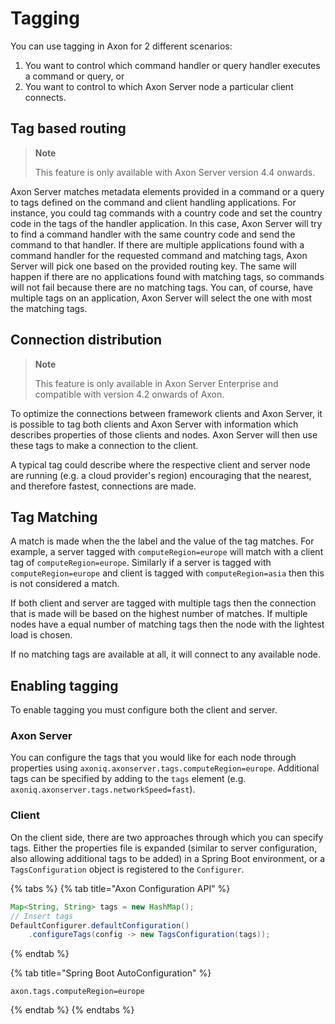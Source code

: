 # Tagging

You can use tagging in Axon for 2 different scenarios:

1. You want to control which command handler or query handler executes a command or query, or
2. You want to control to which Axon Server node a particular client connects.

## Tag based routing

> **Note**
>
> This feature is only available with Axon Server version 4.4 onwards.
>
Axon Server matches metadata elements provided in a command or a query to tags defined on the command and client handling 
applications. For instance, you could tag commands with a country code and set the country code in the tags of the handler application.
In this case, Axon Server will try to find a command handler with the same country code and send the command to that handler.
If there are multiple applications found with a command handler for the requested command and matching tags, Axon Server will
pick one based on the provided routing key. The same will happen if there are no applications found with matching tags, so 
commands will not fail because there are no matching tags. 
You can, of course, have multiple tags on an application, Axon Server will select the one with most the matching tags. 

## Connection distribution 

> **Note**
>
> This feature is only available in Axon Server Enterprise and compatible with version 4.2 onwards of Axon.

To optimize the connections between framework clients and Axon Server, it is possible to tag both clients and Axon Server with information which describes properties of those clients and nodes. Axon Server will then use these tags to make a connection to the client.‌

A typical tag could describe where the respective client and server node are running \(e.g. a cloud provider's region\) encouraging that the nearest, and therefore fastest, connections are made.‌

## Tag Matching <a id="tag-matching"></a>

A match is made when the the label and the value of the tag matches. For example, a server tagged with `computeRegion=europe` will match with a client tag of `computeRegion=europe`. Similarly if a server is tagged with `computeRegion=europe` and client is tagged with `computeRegion=asia` then this is not considered a match.‌

If both client and server are tagged with multiple tags then the connection that is made will be based on the highest number of matches. If multiple nodes have a equal number of matching tags then the node with the lightest load is chosen.‌

If no matching tags are available at all, it will connect to any available node.

## Enabling tagging <a id="enabling-tagging"></a>

To enable tagging you must configure both the client and server.

### Axon Server <a id="axon-server"></a>

You can configure the tags that you would like for each node through properties using `axoniq.axonserver.tags.computeRegion=europe`. Additional tags can be specified by adding to the `tags` element \(e.g. `axoniq.axonserver.tags.networkSpeed=fast`\).‌

### Client <a id="client"></a>

On the client side, there are two approaches through which you can specify tags. Either the properties file is expanded \(similar to server configuration, also allowing additional tags to be added\) in a Spring Boot environment, or a `TagsConfiguration` object is registered to the `Configurer`.

{% tabs %}
{% tab title="Axon Configuration API" %}
```java
Map<String, String> tags = new HashMap();
// Insert tags
DefaultConfigurer.defaultConfiguration()
    .configureTags(config -> new TagsConfiguration(tags));
```
{% endtab %}

{% tab title="Spring Boot AutoConfiguration" %}
```text
axon.tags.computeRegion=europe
```
{% endtab %}
{% endtabs %}

